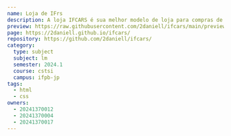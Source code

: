 ```yaml
---
name: Loja de IFrs
description: A loja IFCARS é sua melhor modelo de loja para compras de carros luxuosos
preview: https://raw.githubusercontent.com/2daniell/ifcars/main/preview.png
page: https://2daniell.github.io/ifcars/
repository: https://github.com/2daniell/ifcars/
category:
  type: subject
  subject: lm
  semester: 2024.1
  course: cstsi
  campus: ifpb-jp
tags:
  - html
  - css
owners:
  - 20241370012
  - 20241370004
  - 20241370017
---
```


